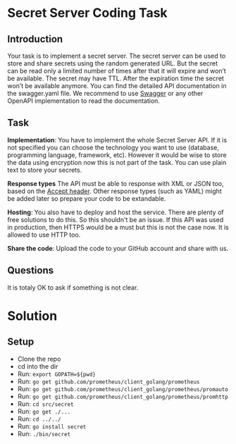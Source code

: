 # Secret Server Coding Task

## Introduction
Your task is to implement a secret server. The secret server can be used to store and share secrets
using the random generated URL. But the secret can be read only a limited number of times after that
it will expire and won’t be available. The secret may have TTL. After the expiration time the secret
won’t be available anymore. You can find the detailed API documentation in the swagger.yaml file.
We recommend to use [Swagger](https://editor.swagger.io/) or any other OpenAPI implementation to
read the documentation.

## Task
**Implementation**: You have to implement the whole Secret Server API. If it is not specified you can choose the technology
you want to use (database, programming language, framework, etc). However it would be wise to store the data using encryption now this is not part of the task. You can use plain text to store your secrets.

**Response types**
The API must be able to response with XML or JSON too, based on the [Accept header](https://developer.mozilla.org/en-US/docs/Web/HTTP/Headers/Accept). Other response types (such as YAML) might be added later so prepare your code to be extandable.

**Hosting**: You also have to deploy and host the service. There are plenty of free solutions to do this. So this shouldn't
be an issue. If this API was used in production, then HTTPS would be a must but this is not the case now. It is allowed to use HTTP too.

**Share the code**: Upload the code to your GitHub account and share with us.

## Questions
It is totaly OK to ask if something is not clear.


# Solution

## Setup

* Clone the repo
* cd into the dir
* Run: `export GOPATH=${pwd}`
* Run: `go get github.com/prometheus/client_golang/prometheus`
* Run: `go get github.com/prometheus/client_golang/prometheus/promauto`
* Run: `go get github.com/prometheus/client_golang/prometheus/promhttp`
* Run: `cd src/secret`
* Run: `go get ./...`
* Run: `cd ../../`
* Run: `go install secret`
* Run: `./bin/secret`
